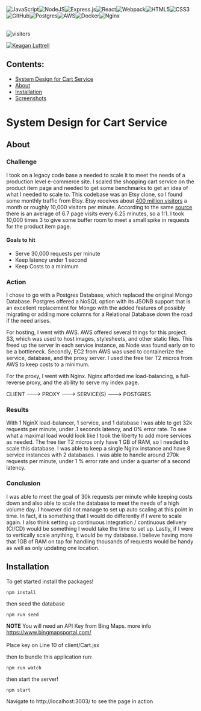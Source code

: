 <img alt="JavaScript" src="https://img.shields.io/badge/javascript%20-%23323330.svg?&style=for-the-badge&logo=javascript&logoColor=%23F7DF1E"/><img alt="NodeJS" src="https://img.shields.io/badge/node.js%20-%2343853D.svg?&style=for-the-badge&logo=node.js&logoColor=white"/><img alt="Express.js" src="https://img.shields.io/badge/express.js%20-%23404d59.svg?&style=for-the-badge"/><img alt="React" src="https://img.shields.io/badge/react%20-%2320232a.svg?&style=for-the-badge&logo=react&logoColor=%2361DAFB"/><img alt="Webpack" src="https://img.shields.io/badge/webpack%20-%238DD6F9.svg?&style=for-the-badge&logo=webpack&logoColor=black" /><img alt="HTML5" src="https://img.shields.io/badge/html5%20-%23E34F26.svg?&style=for-the-badge&logo=html5&logoColor=white"/><img alt="CSS3" src="https://img.shields.io/badge/css3%20-%231572B6.svg?&style=for-the-badge&logo=css3&logoColor=white"/><img alt="GitHub" src="https://img.shields.io/badge/github%20-%23121011.svg?&style=for-the-badge&logo=github&logoColor=white"/><img alt="Postgres" src ="https://img.shields.io/badge/postgres-%23316192.svg?&style=for-the-badge&logo=postgresql&logoColor=white"/><img alt="AWS" src="https://img.shields.io/badge/AWS%20-%23FF9900.svg?&style=for-the-badge&logo=amazon-aws&logoColor=white"/><img alt="Docker" src="https://img.shields.io/badge/docker%20-%230db7ed.svg?&style=for-the-badge&logo=docker&logoColor=white"/><img alt="Nginx" src="https://img.shields.io/badge/nginx%20-%23009639.svg?&style=for-the-badge&logo=nginx&logoColor=white"/>
<br></br>

![visitors](https://visitor-badge.glitch.me/badge?page_id=keaganluttrell.system-design)


<a href="https://www.linkedin.com/in/keaganluttrell" target="_blank">
  <img alt="Keagan Luttrell" src="https://img.shields.io/badge/-Keagan%20Luttrell-blue?&style=for-the-badge&logo=linkedin&logoColor=white"/>
</a>


## Contents:
- [System Design for Cart Service](#system-design-for-cart-service)
- [About](#about)
- [Installation](#installation)
- [Screenshots](#screenshots)

# System Design for Cart Service

## About

### Challenge
I took on a legacy code base a needed to scale it to meet the needs of a production level e-commerce site.  I scaled the shopping cart service on
the product item page and needed to get some benchmarks to get an idea of what I needed to scale to. This codebase was an Etsy clone, so I found
some monthly traffic from Etsy.  Etsy receives about <a href="https://www.similarweb.com/website/etsy.com/">400 million visitors</a> a month or
roughly 10,000 visitors per minute. According to the same <a href="https://www.similarweb.com/website/etsy.com/">source</a> there is an average
of 6.7 page visits every 6.25 minutes, so a 1:1. I took 10,000 times 3 to give some buffer room to meet a small spike in requests for the product
item page.

#### Goals to hit
* Serve 30,000 requests per minute
* Keep latency under 1 second
* Keep Costs to a minimum

### Action
I chose to go with a Postgres Database, which replaced the original Mongo Database.  Postgres offered a NoSQL option with its JSONB support that
is an excellent replacement for Mongo with the added features of possibly migrating or adding more columns for a Relational Database down the road
if the need arises.

For hosting, I went with AWS. AWS offered several things for this project. S3, which was used to host images, stylesheets, and other static files.
This freed up the server in each service instance, as Node was found early on to be a bottleneck. Secondly, EC2 from AWS was used to containerize
the service, database, and the proxy server. I used the free tier T2 micros from AWS to keep costs to a minimum.

For the proxy, I went with Nginx. Nginx afforded me load-balancing, a full-reverse proxy, and the ability to serve my index page.

CLIENT ---> PROXY ---> SERVICE(S) ---> POSTGRES

### Results
With 1 NginX load-balancer, 1 service, and 1 database I was able to get 32k requests per minute, under .1 seconds latency, and 0% error rate.
To see what a maximal load would look like I took the liberty to add more services as needed. The free tier T2 micros only have 1 GB of RAM, so
I needed to scale this database. I was able to keep a single Nginx instance and have 8 service instances with 2 databases. I was able to handle
around 270k requests per minute, under 1 % error rate and under a quarter of a second latency.

### Conclusion
I was able to meet the goal of 30k requests per minute while keeping costs down and also able to scale the database to meet the needs of a high
volume day. I however did not manage to set up auto scaling at this point in time. In fact, it is something that I would do differently if I were
to scale again. I also think setting up continuous integration / continuous delivery (CI/CD) would be something I would take the time to set up.
Lastly, if I were to vertically scale anything, it would be my database. I believe having more that 1GB of RAM on tap for handling thousands of
requests would be handy as well as only updating one location.

## Installation

To get started install the packages!

```
npm install
```

then seed the database

```
npm run seed
```

**NOTE** You will need an API Key from Bing Maps. more info https://www.bingmapsportal.com/<br></br>
Place key on Line 10 of client/Cart.jsx

then to bundle this application run:

```
npm run watch
```

then start the server!

```
npm start
```

Navigate to http://localhost:3003/ to see the page in action

